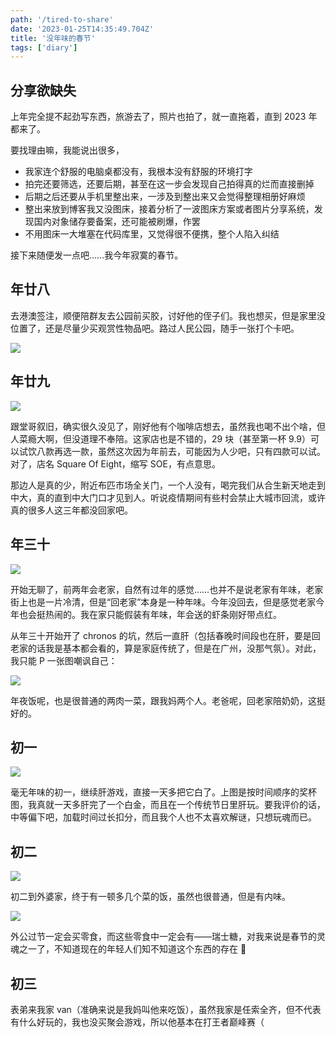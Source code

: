 ```yaml
---
path: '/tired-to-share'
date: '2023-01-25T14:35:49.704Z'
title: '没年味的春节'
tags: ['diary']
---
```


## 分享欲缺失

上年完全提不起劲写东西，旅游去了，照片也拍了，就一直拖着，直到 2023 年都来了。

要找理由嘛，我能说出很多，

- 我家连个舒服的电脑桌都没有，我根本没有舒服的环境打字
- 拍完还要筛选，还要后期，甚至在这一步会发现自己拍得真的烂而直接删掉
- 后期之后还要从手机里整出来，一涉及到整出来又会觉得整理相册好麻烦
- 整出来放到博客我又没图床，接着分析了一波图床方案或者图片分享系统，发现国内对象储存要备案，还可能被刷爆，作罢
- 不用图床一大堆塞在代码库里，又觉得很不便携，整个人陷入纠结

接下来随便发一点吧……我今年寂寞的春节。

## 年廿八

去港澳签注，顺便陪群友去公园前买胶，讨好他的侄子们。我也想买，但是家里没位置了，还是尽量少买观赏性物品吧。路过人民公园，随手一张打个卡吧。

![](https://img.ssshooter.com/img/人民公园.jpg)

## 年廿九

![](https://img.ssshooter.com/img/SOE.JPG)

跟堂哥叙旧，确实很久没见了，刚好他有个咖啡店想去，虽然我也喝不出个啥，但人菜瘾大啊，但没道理不奉陪。这家店也是不错的，29 块（甚至第一杯 9.9）可以试饮八款再选一款，虽然这次因为年前去，可能因为人少吧，只有四款可以试。对了，店名 Square Of Eight，缩写 SOE，有点意思。

那边人是真的少，附近布匹市场全关门，一个人没有，喝完我们从合生新天地走到中大，真的直到中大门口才见到人。听说疫情期间有些村会禁止大城市回流，或许真的很多人这三年都没回家吧。

## 年三十

![](https://img.ssshooter.com/img/假装年味.jpg)

开始无聊了，前两年会老家，自然有过年的感觉……也并不是说老家有年味，老家街上也是一片冷清，但是“回老家”本身是一种年味。今年没回去，但是感觉老家今年也会挺热闹的。我在家只能假装有年味，年会送的虾条刚好带点红。

从年三十开始开了 chronos 的坑，然后一直肝（包括春晚时间段也在肝，要是回老家的话我是基本都会看的，算是家庭传统了，但是在广州，没那气氛）。对此，我只能 P 一张图嘲讽自己：

![](https://img.ssshooter.com/img/%E9%9A%94%E5%A3%81%E5%8F%94%E5%8F%94.jpg)

年夜饭呢，也是很普通的两肉一菜，跟我妈两个人。老爸呢，回老家陪奶奶，这挺好的。

## 初一

![](https://img.ssshooter.com/img/chronos_trophy.png)

毫无年味的初一，继续肝游戏，直接一天多把它白了。上图是按时间顺序的奖杯图，我真就一天多肝完了一个白金，而且在一个传统节日里肝玩。要我评价的话，中等偏下吧，加载时间过长扣分，而且我个人也不太喜欢解谜，只想玩魂而已。

## 初二

![](https://img.ssshooter.com/img/初二.JPG)

初二到外婆家，终于有一顿多几个菜的饭，虽然也很普通，但是有内味。

![](https://img.ssshooter.com/img/春节的灵魂.JPG)

外公过节一定会买零食，而这些零食中一定会有——瑞士糖，对我来说是春节的灵魂之一了，不知道现在的年轻人们知不知道这个东西的存在 🤔

## 初三

表弟来我家 van（准确来说是我妈叫他来吃饭），虽然我家是任索全齐，但不代表有什么好玩的，我也没买聚会游戏，所以他基本在打王者巅峰赛（
